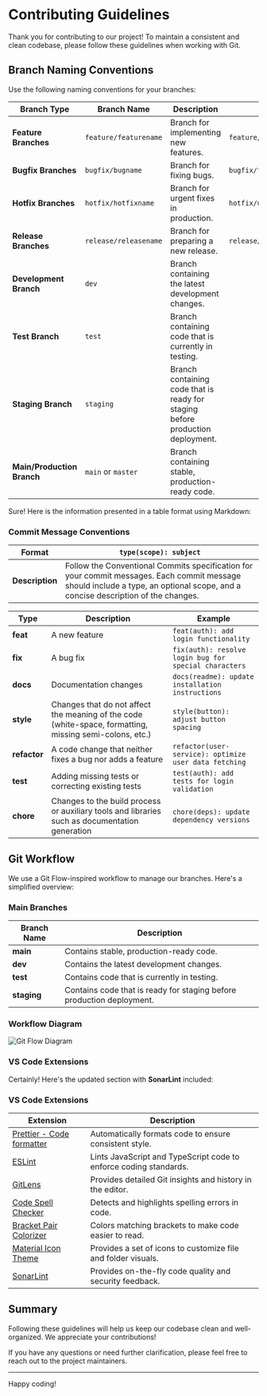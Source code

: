 # Contributing Guidelines

Thank you for contributing to our project! To maintain a consistent and clean codebase, please follow these guidelines when working with Git.

## Branch Naming Conventions

Use the following naming conventions for your branches:

| **Branch Type**         | **Branch Name**            | **Description**                                  | **Example**                   |
|-------------------------|----------------------------|--------------------------------------------------|-------------------------------|
| **Feature Branches**    | `feature/featurename`     | Branch for implementing new features.            | `feature/pwm_module`          |
| **Bugfix Branches**     | `bugfix/bugname`           | Branch for fixing bugs.                          | `bugfix/fix_login_issue`      |
| **Hotfix Branches**     | `hotfix/hotfixname`        | Branch for urgent fixes in production.           | `hotfix/urgent_security_fix`  |
| **Release Branches**    | `release/releasename`      | Branch for preparing a new release.              | `release/v1.2.0`              |
| **Development Branch**  | `dev`                  | Branch containing the latest development changes.|                               |
| **Test Branch**         | `test`                     | Branch containing code that is currently in testing.|                           |
| **Staging Branch**      | `staging`                  | Branch containing code that is ready for staging before production deployment.|  |
| **Main/Production Branch**| `main` or `master`      | Branch containing stable, production-ready code. |                               |

Sure! Here is the information presented in a table format using Markdown:

### Commit Message Conventions

| **Format**                   | `type(scope): subject`                                                                                          |
|------------------------------|-----------------------------------------------------------------------------------------------------------------|
| **Description**              | Follow the Conventional Commits specification for your commit messages. Each commit message should include a type, an optional scope, and a concise description of the changes. |

| **Type**       | **Description**                                                                                                                   | **Example**                                        |
|----------------|-----------------------------------------------------------------------------------------------------------------------------------|----------------------------------------------------|
| **feat**       | A new feature                                                                                                                     | `feat(auth): add login functionality`              |
| **fix**        | A bug fix                                                                                                                          | `fix(auth): resolve login bug for special characters` |
| **docs**       | Documentation changes                                                                                                             | `docs(readme): update installation instructions`   |
| **style**      | Changes that do not affect the meaning of the code (white-space, formatting, missing semi-colons, etc.)                           | `style(button): adjust button spacing`             |
| **refactor**   | A code change that neither fixes a bug nor adds a feature                                                                          | `refactor(user-service): optimize user data fetching` |
| **test**       | Adding missing tests or correcting existing tests                                                                                 | `test(auth): add tests for login validation`       |
| **chore**      | Changes to the build process or auxiliary tools and libraries such as documentation generation                                     | `chore(deps): update dependency versions`          |


## Git Workflow

We use a Git Flow-inspired workflow to manage our branches. Here's a simplified overview:


### Main Branches

| **Branch Name** | **Description**                                                      |
|-----------------|----------------------------------------------------------------------|
| **main**        | Contains stable, production-ready code.                              |
| **dev**         | Contains the latest development changes.                             |
| **test**        | Contains code that is currently in testing.                          |
| **staging**     | Contains code that is ready for staging before production deployment. |


### Workflow Diagram
![Git Flow Diagram](https://miro.medium.com/v2/resize:fit:1400/format:webp/1*9yJY7fyscWFUVRqnx0BM6A.png)



### VS Code Extensions

Certainly! Here's the updated section with **SonarLint** included:

### VS Code Extensions

| **Extension**                               | **Description**                                           |
|---------------------------------------------|-----------------------------------------------------------|
| [Prettier - Code formatter](https://marketplace.visualstudio.com/items?itemName=esbenp.prettier-vscode)               | Automatically formats code to ensure consistent style.    |
| [ESLint](https://marketplace.visualstudio.com/items?itemName=dbaeumer.vscode-eslint)                                  | Lints JavaScript and TypeScript code to enforce coding standards. |
| [GitLens](https://marketplace.visualstudio.com/items?itemName=eamodio.gitlens)                                 | Provides detailed Git insights and history in the editor. |
| [Code Spell Checker](https://marketplace.visualstudio.com/items?itemName=streetsidesoftware.code-spell-checker)      | Detects and highlights spelling errors in code.    
| [Bracket Pair Colorizer](https://marketplace.visualstudio.com/items?itemName=CoenraadS.bracket-pair-colorizer-2)                  | Colors matching brackets to make code easier to read.     |
| [Material Icon Theme](https://marketplace.visualstudio.com/items?itemName=PKief.material-icon-theme)                | Provides a set of icons to customize file and folder visuals. |
| [SonarLint](https://marketplace.visualstudio.com/items?itemName=SonarSource.sonarlint-vscode)                     | Provides on-the-fly code quality and security feedback.    |


## Summary

Following these guidelines will help us keep our codebase clean and well-organized. We appreciate your contributions!

If you have any questions or need further clarification, please feel free to reach out to the project maintainers.

---

Happy coding!
